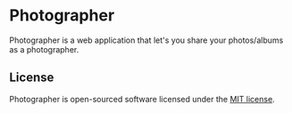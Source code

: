 # Photographer

Photographer is a web application that let's you share your photos/albums as a photographer.

## License
Photographer is open-sourced software licensed under the [MIT license](http://opensource.org/licenses/MIT).
